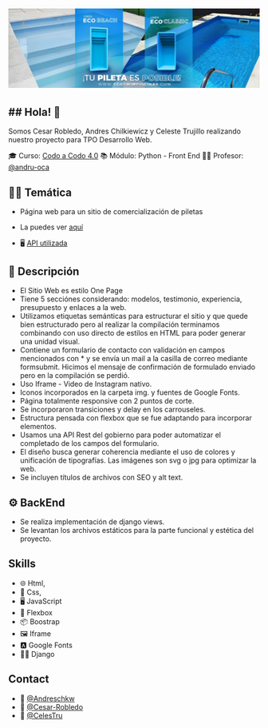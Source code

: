 <h1 align="center">
  <img src="https://raw.githubusercontent.com/CeleTru/EcoSwim/dbfbdfcadfcf450f2086093e4d60f79aaeb174f7/img/ecoswim_piscinas_tupiletaesposible_inicio.svg" alt="Ecoswim entrega proyecto" />
</h1>

<h2>## Hola! 👋</h2>

Somos Cesar Robledo, Andres Chilkiewicz y Celeste Trujillo realizando nuestro proyecto para TPO Desarrollo Web.

🎓 Curso:  [Codo a Codo 4.0](https://buenosaires.gob.ar/educacion/codocodo/el-programa)
📚 Módulo: Python - Front End
👨‍🏫 Profesor: [@andru-oca](https://github.com/andru-oca)

<h2>👨‍💻 Temática</h2>

- Página web para un sitio de comercialización de piletas

- La puedes ver [aquí](https://celetru.github.io/EcoSwim/) 

- 🖥️ [API utilizada](https://datosgobar.github.io/georef-ar-api/)

<h2>📝 Descripción</h2>

- El Sitio Web es estilo One Page 
- Tiene 5 secciónes considerando: modelos, testimonio, experiencia, presupuesto y enlaces a la web.
- Utilizamos etiquetas semánticas para estructurar el sitio y que quede bien estructurado pero al realizar la compilación terminamos combinando con uso directo de estilos en HTML para poder generar una unidad visual.
- Contiene un formulario de contacto con validación en campos mencionados con * y se envía un mail a la casilla de correo mediante formsubmit. Hicimos el mensaje de confirmación de formulado enviado pero en la compilación se perdió.
- Uso Iframe - Video de Instagram nativo.
- Iconos incorporados en la carpeta img. y fuentes de Google Fonts.
- Página totalmente responsive con 2 puntos de corte. 
- Se incorporaron transiciones y delay en los carrouseles.
- Estructura pensada con flexbox que se fue adaptando para incorporar elementos.
- Usamos una API Rest del gobierno para poder automatizar el completado de los campos del formulario.
- El diseño busca generar coherencia mediante el uso de colores y unificación de tipografías. Las imágenes son svg o jpg para optimizar la web.
- Se incluyen títulos de archivos con SEO y alt text.

<h2>⚙️ BackEnd</h2>

- Se realiza implementación de django views.
- Se levantan los archivos estáticos para la parte funcional y estética del proyecto.

## Skills
- 🌐 Html,
- 🎨 Css, 
- 🖥️ JavaScript
- 📏 Flexbox
- 📦 Boostrap
- 🖼️ Iframe
- 🅰️ Google Fonts
- 👨‍💻 Django 

## Contact
- 👦 [@Andreschkw](https://github.com/Andreschkw)
- 👨 [@Cesar-Robledo](https://github.com/Cesar-Robledo) 
- 👩 [@CelesTru](https://github.com/CeleTru) 
